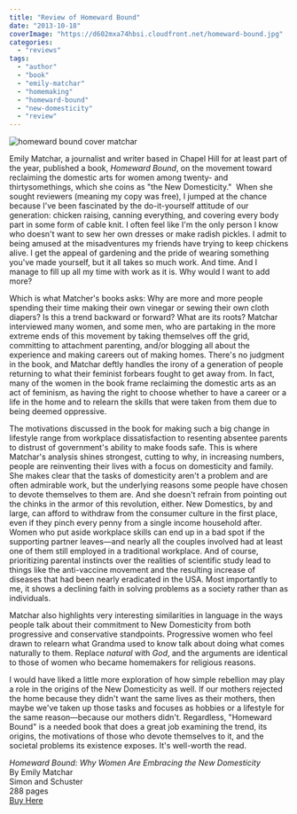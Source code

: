 ```yaml
---
title: "Review of Homeward Bound"
date: "2013-10-18"
coverImage: "https://d602mxa74hbsi.cloudfront.net/homeward-bound.jpg"
categories: 
  - "reviews"
tags: 
  - "author"
  - "book"
  - "emily-matchar"
  - "homemaking"
  - "homeward-bound"
  - "new-domesticity"
  - "review"
---
```


![homeward bound cover matchar](https://d602mxa74hbsi.cloudfront.net/homeward-bound.jpg)

Emily Matchar, a journalist and writer based in Chapel Hill for at least part of the year, published a book, _Homeward Bound_, on the movement toward reclaiming the domestic arts for women among twenty- and thirtysomethings, which she coins as "the New Domesticity."  When she sought reviewers (meaning my copy was free), I jumped at the chance because I've been fascinated by the do-it-yourself attitude of our generation: chicken raising, canning everything, and covering every body part in some form of cable knit. I often feel like I'm the only person I know who doesn't want to sew her own dresses or make radish pickles. I admit to being amused at the misadventures my friends have trying to keep chickens alive. I get the appeal of gardening and the pride of wearing something you've made yourself, but it all takes so much work. And time. And I manage to fill up all my time with work as it is. Why would I want to add more?

Which is what Matcher's books asks: Why are more and more people spending their time making their own vinegar or sewing their own cloth diapers? Is this a trend backward or forward? What are its roots? Matchar interviewed many women, and some men, who are partaking in the more extreme ends of this movement by taking themselves off the grid, committing to attachment parenting, and/or blogging all about the experience and making careers out of making homes. There's no judgment in the book, and Matchar deftly handles the irony of a generation of people returning to what their feminist forbears fought to get away from. In fact, many of the women in the book frame reclaiming the domestic arts as an act of feminism, as having the right to choose whether to have a career or a life in the home and to relearn the skills that were taken from them due to being deemed oppressive.

<!--more-->The motivations discussed in the book for making such a big change in lifestyle range from workplace dissatisfaction to resenting absentee parents to distrust of government's ability to make foods safe. This is where Matchar's analysis shines strongest, cutting to why, in increasing numbers, people are reinventing their lives with a focus on domesticity and family. She makes clear that the tasks of domesticity aren't a problem and are often admirable work, but the underlying reasons some people have chosen to devote themselves to them are. And she doesn't refrain from pointing out the chinks in the armor of this revolution, either. New Domestics, by and large, can afford to withdraw from the consumer culture in the first place, even if they pinch every penny from a single income household after. Women who put aside workplace skills can end up in a bad spot if the supporting partner leaves—and nearly all the couples involved had at least one of them still employed in a traditional workplace. And of course, prioritizing parental instincts over the realities of scientific study lead to things like the anti-vaccine movement and the resulting increase of diseases that had been nearly eradicated in the USA. Most importantly to me, it shows a declining faith in solving problems as a society rather than as individuals.

Matchar also highlights very interesting similarities in language in the ways people talk about their commitment to New Domesticity from both progressive and conservative standpoints. Progressive women who feel drawn to relearn what Grandma used to know talk about doing what comes naturally to them. Replace _natural_ with _God_, and the arguments are identical to those of women who became homemakers for religious reasons.

I would have liked a little more exploration of how simple rebellion may play a role in the origins of the New Domesticity as well. If our mothers rejected the home because they didn't want the same lives as their mothers, then maybe we've taken up those tasks and focuses as hobbies or a lifestyle for the same reason—because our mothers didn't. Regardless, "Homeward Bound" is a needed book that does a great job examining the trend, its origins, the motivations of those who devote themselves to it, and the societal problems its existence exposes. It's well-worth the read.

_Homeward Bound: Why Women Are Embracing the New Domesticity_\
By Emily Matchar\
Simon and Schuster\
288 pages\
[Buy Here](http://www.amazon.com/Homeward-Bound-Women-Embracing-Domesticity/dp/145166544X)
